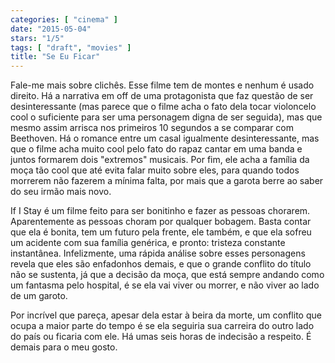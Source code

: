 ```yaml
---
categories: [ "cinema" ]
date: "2015-05-04"
stars: "1/5"
tags: [ "draft", "movies" ]
title: "Se Eu Ficar"
---
```

Fale-me mais sobre clichês. Esse filme tem de montes e nenhum é
usado direito. Há a narrativa em off de uma protagonista que faz
questão de ser desinteressante (mas parece que o filme acha o fato
dela tocar violoncelo cool o suficiente para ser uma personagem digna
de ser seguida), mas que mesmo assim arrisca nos primeiros 10 segundos
a se comparar com Beethoven. Há o romance entre um casal igualmente
desinteressante, mas que o filme acha muito cool pelo fato do rapaz
cantar em uma banda e juntos formarem dois "extremos" musicais. Por fim,
ele acha a família da moça tão cool que até evita falar muito sobre
eles, para quando todos morrerem não fazerem a mínima falta, por mais
que a garota berre ao saber do seu irmão mais novo.

If I Stay é um filme feito para ser bonitinho e fazer as pessoas
chorarem. Aparentemente as pessoas choram por qualquer bobagem. Basta
contar que ela é bonita, tem um futuro pela frente, ele também,
e que ela sofreu um acidente com sua família genérica, e pronto:
tristeza constante instantânea. Infelizmente, uma rápida análise
sobre esses personagens revela que eles são enfadonhos demais, e que o
grande conflito do título não se sustenta, já que a decisão da moça,
que está sempre andando como um fantasma pelo hospital, é se ela vai
viver ou morrer, e não viver ao lado de um garoto.

Por incrível que pareça, apesar dela estar à beira da morte,
um conflito que ocupa a maior parte do tempo é se ela seguiria sua
carreira do outro lado do país ou ficaria com ele. Há umas seis horas
de indecisão a respeito. É demais para o meu gosto.
